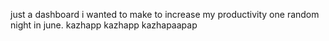 just a dashboard i wanted to make to increase my productivity one random night in june. kazhapp kazhapp kazhapaapap
